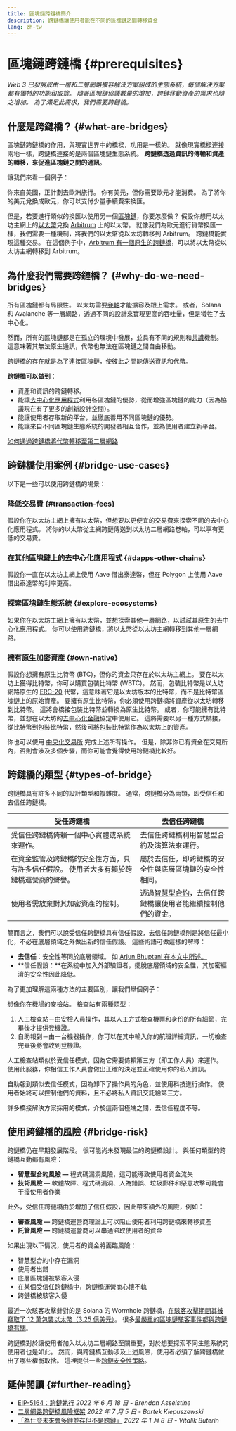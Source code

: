 ```yaml
---
title: 區塊鏈跨鏈橋簡介
description: 跨鏈橋讓使用者能在不同的區塊鏈之間轉移資金
lang: zh-tw
---
```


# 區塊鏈跨鏈橋 {#prerequisites}

_Web 3 已發展成由一層和二層網路擴容解決方案組成的生態系統，每個解決方案都有獨特的功能和取捨。 隨著區塊鏈協議數量的增加，跨鏈移動資產的需求也隨之增加。 為了滿足此需求，我們需要跨鏈橋。_

<Divider />

## 什麼是跨鏈橋？ {#what-are-bridges}

區塊鏈跨鏈橋的作用，與現實世界中的橋樑，功用是一樣的。 就像現實橋樑連接兩地一樣，跨鏈橋連接的是兩個區塊鏈生態系統。 **跨鏈橋透過資訊的傳輸和資產的轉移，來促進區塊鏈之間的通訊**。

讓我們來看一個例子：

你來自美國，正計劃去歐洲旅行。 你有美元，但你需要歐元才能消費。 為了將你的美元兌換成歐元，你可以支付少量手續費來換匯。

但是，若要進行類似的換匯以使用另一個[區塊鏈](/glossary/#blockchain)，你要怎麼做？ 假設你想用以太坊主網上的[以太幣](/glossary/#ether)兌換 [Arbitrum](https://arbitrum.io/) 上的以太幣。 就像我們為歐元進行貨幣換匯一樣，我們需要一種機制，將我們的以太幣從以太坊轉移到 Arbitrum。 跨鏈橋能實現這種交易。 在這個例子中，[Arbitrum 有一個原生的跨鏈橋](https://bridge.arbitrum.io/)，可以將以太幣從以太坊主網轉移到 Arbitrum。

## 為什麼我們需要跨鏈橋？ {#why-do-we-need-bridges}

所有區塊鏈都有局限性。 以太坊需要[卷軸](/glossary/#rollups)才能擴容及跟上需求。 或者，Solana 和 Avalanche 等一層網路，透過不同的設計來實現更高的吞吐量，但是犧牲了去中心化。

然而，所有的區塊鏈都是在孤立的環境中發展，並具有不同的規則和[共識](/glossary/#consensus)機制。 這意味著其無法原生通訊，代幣也無法在區塊鏈之間自由移動。

跨鏈橋的存在就是為了連接區塊鏈，使彼此之間能傳送資訊和代幣。

**跨鏈橋可以做到**：

- 資產和資訊的跨鏈轉移。
- 能讓[去中心化應用程式](/glossary/#dapp)利用各區塊鏈的優勢，從而增強區塊鏈的能力（因為協議現在有了更多的創新設計空間）。
- 能讓使用者存取新的平台，並徹底善用不同區塊鏈的優勢。
- 能讓來自不同區塊鏈生態系統的開發者相互合作，並為使用者建立新平台。

[如何通過跨鏈橋將代幣轉移至第二層網路](/guides/how-to-use-a-bridge/)

<Divider />

## 跨鏈橋使用案例 {#bridge-use-cases}

以下是一些可以使用跨鏈橋的場景：

### 降低交易費 {#transaction-fees}

假設你在以太坊主網上擁有以太幣，但想要以更便宜的交易費來探索不同的去中心化應用程式。 將你的以太幣從主網跨鏈傳送到以太坊二層網路卷軸，可以享有更低的交易費。

### 在其他區塊鏈上的去中心化應用程式 {#dapps-other-chains}

假設你一直在以太坊主網上使用 Aave 借出泰達幣，但在 Polygon 上使用 Aave 借出泰達幣的利率更高。

### 探索區塊鏈生態系統 {#explore-ecosystems}

如果你在以太坊主網上擁有以太幣，並想探索其他一層網路，以試試其原生的去中心化應用程式。 你可以使用跨鏈橋，將以太幣從以太坊主網轉移到其他一層網路。

### 擁有原生加密資產 {#own-native}

假設你想擁有原生比特幣 (BTC)，但你的資金只存在於以太坊主網上。 要在以太坊上獲得比特幣，你可以購買包裝比特幣 (WBTC)。 然而，包裝比特幣是以太坊網路原生的 [ERC-20](/glossary/#erc-20) 代幣，這意味著它是以太坊版本的比特幣，而不是比特幣區塊鏈上的原始資產。 要擁有原生比特幣，你必須使用跨鏈橋將資產從以太坊轉移到比特幣。 這將會橋接包裝比特幣並轉換為原生比特幣。 或者，你可能擁有比特幣，並想在以太坊的[去中心化金融](/glossary/#defi)協定中使用它。 這將需要以另一種方式橋接，從比特幣到包裝比特幣，然後可將包裝比特幣作為以太坊上的資產。

<InfoBanner shouldCenter emoji=":bulb:">
  你也可以使用 <a href="/get-eth/">中央化交易所</a> 完成上述所有操作。 但是，除非你已有資金在交易所內，否則會涉及多個步驟，而你可能會覺得使用跨鏈橋比較好。
</InfoBanner>

<Divider />

## 跨鏈橋的類型 {#types-of-bridge}

跨鏈橋具有許多不同的設計類型和複雜度。 通常，跨鏈橋分為兩類，即受信任和去信任跨鏈橋。

| 受任跨鏈橋                                        | 去信任跨鏈橋                                                     |
| -------------------------------------------- | ---------------------------------------------------------- |
| 受信任跨鏈橋倚賴一個中心實體或系統來運作。                        | 去信任跨鏈橋利用智慧型合約及演算法來運行。                                      |
| 在資金監管及跨鏈橋的安全性方面，具有許多信任假設。 使用者大多有賴於跨鏈橋運營商的聲譽。 | 屬於去信任，即跨鏈橋的安全性與底層區塊鏈的安全性相同。                                |
| 使用者需放棄對其加密資產的控制。                             | 透過[智慧型合約](/glossary/#smart-contract)，去信任跨鏈橋讓使用者能繼續控制他們的資金。 |

簡而言之，我們可以說受信任跨鏈橋具有信任假設，去信任跨鏈橋則是將信任最小化，不必在底層領域之外做出新的信任假設。 這些術語可做這樣的解釋：

- **去信任**：安全性等同於底層領域。 如 [Arjun Bhuptani 在本文中所述。](https://medium.com/connext/the-interoperability-trilemma-657c2cf69f17)
- **信任假設：**在系統中加入外部驗證者，擺脫底層領域的安全性，其加密經濟的安全性因此降低。

為了更加理解這兩種方法的主要區別，讓我們舉個例子：

想像你在機場的安檢站。 檢查站有兩種類型：

1. 人工檢查站－由安檢人員操作，其以人工方式檢查機票和身份的所有細節，完畢後才提供登機證。
2. 自助報到－由一台機器操作，你可以在其中輸入你的航班詳細資訊，一切檢查完畢後將會收到登機證。

人工檢查站類似於受信任模式，因為它需要倚賴第三方（即工作人員）來運作。 使用此服務，你相信工作人員會做出正確的決定並正確使用你的私人資訊。

自助報到類似去信任模式，因為卸下了操作員的角色，並使用科技進行操作。 使用者始終可以控制他們的資料，且不必將私人資訊交託給第三方。

許多橋接解決方案採用的模式，介於這兩個極端之間，去信任程度不等。

<Divider />

## 使用跨鏈橋的風險 {#bridge-risk}

跨鏈橋仍在早期發展階段。 很可能尚未發現最佳的跨鏈橋設計。 與任何類型的跨鏈橋互動都有風險：

- **智慧型合約風險 —** 程式碼漏洞風險，這可能導致使用者資金流失
- **技術風險 —** 軟體故障、程式碼漏洞、人為錯誤、垃圾郵件和惡意攻擊可能會干擾使用者作業

此外，受信任跨鏈橋由於增加了信任假設，因此帶來額外的風險，例如：

- **審查風險 —** 跨鏈橋運營商理論上可以阻止使用者利用跨鏈橋來轉移資產
- **託管風險 —** 跨鏈橋運營商可以串通盜取使用者的資金

如果出現以下情況，使用者的資金將面臨風險：

- 智慧型合約中存在漏洞
- 使用者出錯
- 底層區塊鏈被駭客入侵
- 在某個受信任跨鏈橋中，跨鏈橋運營商心懷不軌
- 跨鏈橋被駭客入侵

最近一次駭客攻擊針對的是 Solana 的 Wormhole 跨鏈橋，[在駭客攻擊期間其被竊取了 12 萬包裝以太幣（3.25 億美元）](https://rekt.news/wormhole-rekt/)。 很多[最嚴重的區塊鏈駭客事件都與跨鏈橋有關](https://rekt.news/leaderboard/)。

跨鏈橋對於讓使用者加入以太坊二層網路至關重要，對於想要探索不同生態系統的使用者也是如此。 然而，與跨鏈橋互動涉及上述風險，使用者必須了解跨鏈橋做出了哪些權衡取捨。 這裡提供一些[跨鏈安全性策略](https://blog.debridge.finance/10-strategies-for-cross-chain-security-8ed5f5879946)。

<Divider />

## 延伸閱讀 {#further-reading}

- [EIP-5164：跨鏈執行](https://ethereum-magicians.org/t/eip-5164-cross-chain-execution/9658) _2022 年 6 月 18 日 - Brendan Asselstine_
- [二層網路跨鏈橋風險框架](https://gov.l2beat.com/t/l2bridge-risk-framework/31) _2022 年 7 月 5 日 - Bartek Kiepuszewski_
- [「為什麼未來會多鏈並存但不是跨鏈」](https://old.reddit.com/r/ethereum/comments/rwojtk/ama_we_are_the_efs_research_team_pt_7_07_january/hrngyk8/) _2022 年 1 月 8 日 - Vitalik Buterin_

